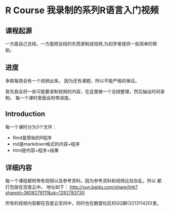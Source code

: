 # R Course 我录制的系列R语言入门视频

## 课程起源
一方面自己总结，一方面把总结的东西录制成视频,为初学者提供一些简单的帮助。
## 进度
争取每周会有一个视频出来。
因为还有课题，所以不能严格的保证。

首先我会将一些可能要录制视频的内容，在这里做一个总结整理，然后抽出时间录制。
每一个课时里面会附带进度。

## Introduction
每一个课时分为3个文件：
* Rmd是原始的R程序
* md是markdown格式的内容+程序
* html是内容+程序+结果
## 详细内容
每一个课程都附带有视频以及参考资料。因为参考资料和视频比较杂乱，所以
都打包放在百度云中。
地址如下：
http://yun.baidu.com/share/link?shareid=3608279111&uk=1292783730

所有的视频内容都在百度云空间中，同时也在数盟社区的QQ群(321311420)里。
